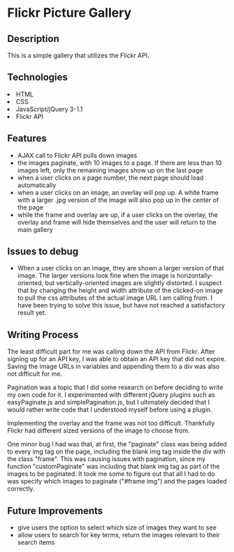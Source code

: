 <h1> Flickr Picture Gallery </h1>

<h2> Description </h2> 
<p> This is a simple gallery that utilizes the Flickr API. </p>

<h2> Technologies </h2
<ul>
<li> HTML </li>
<li> CSS </li>
<li> JavaScript/jQuery 3-1.1 </li>
<li> Flickr API </li>
</ul>

<h2> Features </h2>
<ul>
<li> AJAX call to Flickr API pulls down images </li>
<li> the images paginate, with 10 images to a page. If there are less than 10 images left, only the remaining images show up on the last page </li>
<li> when a user clicks on a page number, the next page should load automatically </li>
<li> when a user clicks on an image, an overlay will pop up. A white frame with a larger .jpg version of the image will also pop up in the center of the page </li>
<li> while the frame and overlay are up, if a user clicks on the overlay, the overlay and frame will hide themselves and the user will return to the main gallery </li>
</ul>

<h2> Issues to debug </h2>
<ul>
<li> When a user clicks on an image, they are shown a larger version of that image. The larger versions look fine when the image is horizontally-oriented, but vertically-oriented images are slightly distorted. I suspect that by changing the height and width attribute of the clicked-on image to pull the css attributes of the actual image URL I am calling from. I have been trying to solve this issue, but have not reached a satisfactory result yet.</li>
</ul>

<h2> Writing Process </h2>
<p> The least difficult part for me was calling down the API from Flickr. After signing up for an API key, I was able to obtain an API key that did not expire. Saving the image URLs in variables and appending them to a div was also not difficult for me.<p>
<p> Pagination was a topic that I did some research on before deciding to write my own code for it. I experimented with different jQuery plugins such as easyPaginate.js and simplePagination.js, but I ultimately decided that I would rather write code that I understood myself before using a plugin.</p>
<p> Implementing the overlay and the frame was not too difficult. Thankfully Flickr had different sized versions of the image to choose from. </p>
<p> One minor bug I had was that, at first, the "paginate" class was being added to every img tag on the page, including the blank img tag inside the div with the class "frame". This was causing issues with pagination, since my function "customPaginate" was including that blank img tag as part of the images to be paginated. It took me some to figure out that all I had to do was specify which images to paginate ("#frame img") and the pages loaded correctly.</p>

<h2> Future Improvements </h2>
<ul>
<li> give users the option to select which size of images they want to see </li>
<li> allow users to search for key terms, return the images relevant to their search items</li>
</ul>
